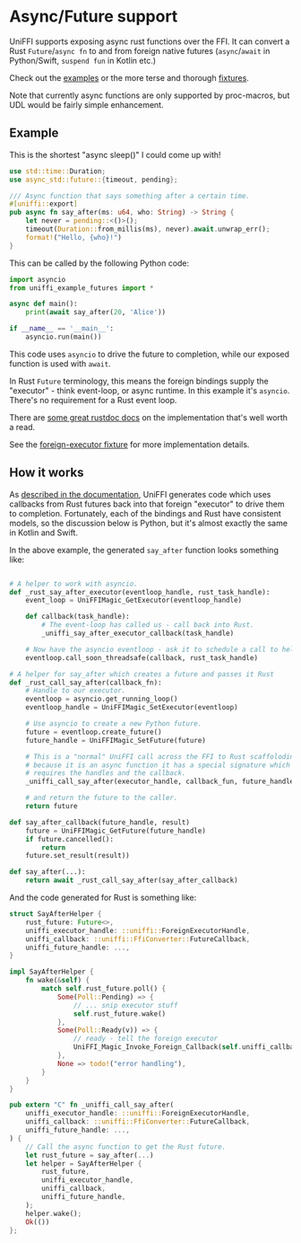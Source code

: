 # Async/Future support

UniFFI supports exposing async rust functions over the FFI. It can convert a Rust `Future`/`async fn` to and from foreign native futures (`async`/`await` in Python/Swift, `suspend fun` in Kotlin etc.)

Check out the [examples](https://github.com/mozilla/uniffi-rs/tree/main/examples/futures) or the more terse and thorough [fixtures](https://github.com/mozilla/uniffi-rs/tree/main/fixtures/futures).

Note that currently async functions are only supported by proc-macros, but UDL would be fairly simple enhancement.

## Example

This is the shortest "async sleep()" I could come up with!
```Rust
use std::time::Duration;
use async_std::future::{timeout, pending};

/// Async function that says something after a certain time.
#[uniffi::export]
pub async fn say_after(ms: u64, who: String) -> String {
    let never = pending::<()>();
    timeout(Duration::from_millis(ms), never).await.unwrap_err();
    format!("Hello, {who}!")
}
```

This can be called by the following Python code:
```python
import asyncio
from uniffi_example_futures import *

async def main():
    print(await say_after(20, 'Alice'))

if __name__ == '__main__':
    asyncio.run(main())
```

This code uses `asyncio` to drive the future to completion, while our exposed function is used with `await`.

In Rust `Future` terminology, this means the foreign bindings supply the "executor" - think event-loop, or async runtime. In this example it's `asyncio`. There's no requirement for a Rust event loop.

There are [some great rustdoc docs](https://docs.rs/uniffi_core/latest/uniffi_core/ffi/rustfuture/index.html) on the implementation that's well worth a read.

See the [foreign-executor fixture](https://github.com/mozilla/uniffi-rs/tree/main/fixtures/foreign-executor) for more implementation details.

## How it works

As [described in the documentation](https://docs.rs/uniffi_core/latest/uniffi_core/ffi/rustfuture/index.html),
UniFFI generates code which uses callbacks from Rust futures back into that foreign "executor" to drive them to completion.
Fortunately, each of the bindings and Rust have consistent models, so the discussion below is Python, but it's almost exactly the same in Kotlin and Swift.

In the above example, the generated `say_after` function looks something like:

```python

# A helper to work with asyncio.
def _rust_say_after_executor(eventloop_handle, rust_task_handle):
    event_loop = UniFFIMagic_GetExecutor(eventloop_handle)

    def callback(task_handle):
        # The event-loop has called us - call back into Rust.
        _uniffi_say_after_executor_callback(task_handle)

    # Now have the asyncio eventloop - ask it to schedule a call to help drive the Rust future.
    eventloop.call_soon_threadsafe(callback, rust_task_handle)

# A helper for say_after which creates a future and passes it Rust
def _rust_call_say_after(callback_fn):
    # Handle to our executor.
    eventloop = asyncio.get_running_loop()
    eventloop_handle = UniFFIMagic_SetExecutor(eventloop)

    # Use asyncio to create a new Python future.
    future = eventloop.create_future()
    future_handle = UniFFIMagic_SetFuture(future)

    # This is a "normal" UniFFI call across the FFI to Rust scaffoloding, but
    # because it is an async function it has a special signature which
    # requires the handles and the callback.
    _uniffi_call_say_after(executor_handle, callback_fun, future_handle)

    # and return the future to the caller.
    return future

def say_after_callback(future_handle, result)
    future = UniFFIMagic_GetFuture(future_handle)
    if future.cancelled():
        return
    future.set_result(result))

def say_after(...):
    return await _rust_call_say_after(say_after_callback)

```

And the code generated for Rust is something like:

```rust
struct SayAfterHelper {
    rust_future: Future<>,
    uniffi_executor_handle: ::uniffi::ForeignExecutorHandle,
    uniffi_callback: ::uniffi::FfiConverter::FutureCallback,
    uniffi_future_handle: ...,
}

impl SayAfterHelper {
    fn wake(&self) {
        match self.rust_future.poll() {
            Some(Poll::Pending) => {
                // ... snip executor stuff
                self.rust_future.wake()
            },
            Some(Poll::Ready(v)) => {
                // ready - tell the foreign executor
                UniFFI_Magic_Invoke_Foreign_Callback(self.uniffi_callback, self.uniffi_future_handle)
            },
            None => todo!("error handling"),
        }
    }
}

pub extern "C" fn _uniffi_call_say_after(
    uniffi_executor_handle: ::uniffi::ForeignExecutorHandle,
    uniffi_callback: ::uniffi::FfiConverter::FutureCallback,
    uniffi_future_handle: ...,
) {
    // Call the async function to get the Rust future.
    let rust_future = say_after(...)
    let helper = SayAfterHelper {
        rust_future,
        uniffi_executor_handle,
        uniffi_callback,
        uniffi_future_handle,
    );
    helper.wake();
    Ok(())
};

```